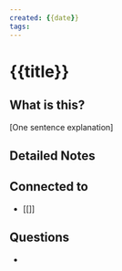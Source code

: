 ```yaml
---
created: {{date}}
tags: 
---
```


# {{title}}

## What is this?

[One sentence explanation]

## Detailed Notes



## Connected to

- [[]]

## Questions

- 

